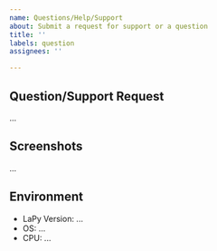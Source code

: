 ```yaml
---
name: Questions/Help/Support
about: Submit a request for support or a question
title: ''
labels: question
assignees: ''

---
```


## Question/Support Request
<!-- A clear and concise description of a question you may have or a problem for which you would like to request support  -->
...

## Screenshots
<!-- If possible, add screenshots to help illustrate your problem. -->
...

<!-- If applicable, provide error messages, stack traces, and any snippets useful in describing your problem here -->

## Environment
 - LaPy Version: ...
 - OS: ...
 - CPU: ...

<!-- Add any other relevant information on the environment here -->

<!-- If possible, include a snapshot of the python software package versions you have (for e.g., using pip freeze or conda list) here -->

